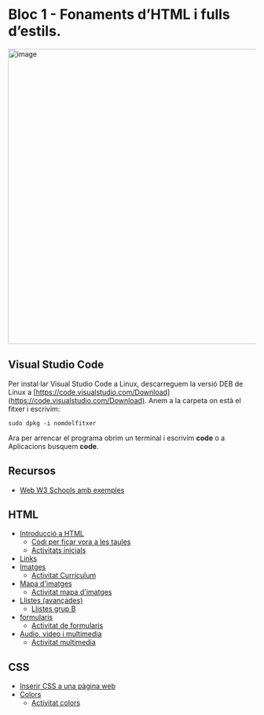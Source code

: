 # Bloc 1 - Fonaments d’HTML i fulls d’estils.

<img width="600"  alt="image" src="https://github.com/user-attachments/assets/5ae563a9-68a4-4b6d-a08a-ef7873e8e5b6" />

## Visual Studio Code

Per instal·lar Visual Studio Code a Linux, descarreguem la versió DEB de Linux a [https://code.visualstudio.com/Download](https://code.visualstudio.com/Download).
Anem a la carpeta on està el fitxer i escrivim:

```
sudo dpkg -i nomdelfitxer
```

Ara per arrencar el programa obrim un terminal i escrivim **code** o a Aplicacions busquem **code**.

## Recursos

- [Web W3 Schools amb exemples](https://www.w3schools.com/)


## HTML

- [Introducció a HTML](intro_html.md)
  - [Codi per ficar vora a les taules](border.md)
  - [Activitats inicials](a1.md)
- [Links](links.md)
- [Imatges](img.md)
  - [Activitat Currículum](cv.md)
- [Mapa d'imatges](map.md)
  - [Activitat mapa d'imatges](activitat_mapa.md)
- [Llistes (avançades)](llistes.md)
  - [Llistes grup B](llistesb.md)
- [formularis](forms.md)
  - [Activitat de formularis](activitat_formularis_1.md)
- [Audio, video i multimedia](multimedia.md)
  - [Activitat multimedia](activitat_multimedia1.md)

## CSS
- [Inserir CSS a una pàgina web](inserir_css.md)
- [Colors](colors.md)
  - [Activitat colors](activitat_colors.md)









